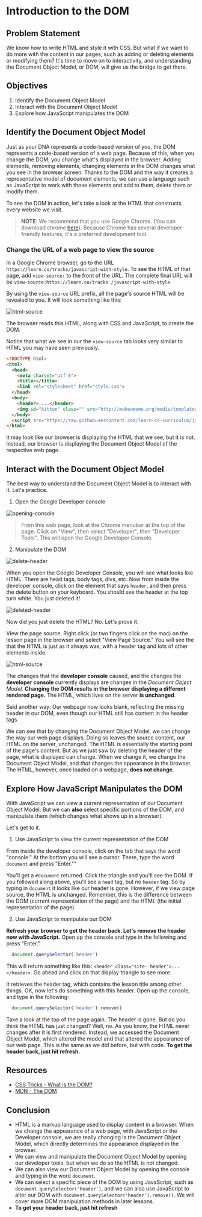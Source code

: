 # Introduction to the DOM

## Problem Statement

We know how to write HTML and style it with CSS. But what if we want to do more
with the content in our pages, such as adding or deleting elements or modifying
them? It's time to move on to interactivity, and understanding the Document
Object Model, or DOM, will give us the bridge to get there.

## Objectives

1. Identify the Document Object Model
2. Interact with the Document Object Model
3. Explore how JavaScript manipulates the DOM

## Identify the Document Object Model

Just as your DNA represents a code-based version of you, the DOM represents a
code-based version of a web page. Because of this, when you change the DOM, you
change what's displayed in the browser. Adding elements, removing elements,
changing elements in the DOM changes what you see in the browser screen. Thanks
to the DOM and the way it creates a representative model of document elements,
we can use a language such as JavaScript to work with those elements and add to
them, delete them or modify them.

To see the DOM in action, let's take a look at the HTML that constructs every
website we visit.

> **NOTE**: We recommend that you use Google Chrome.  (You can download chrome
> [here][chrome]). Because Chrome has several developer-friendly features, it's
> a preferred development tool.

### Change the URL of a web page to view the source

In a Google Chrome browser, go to the URL `https://learn.co/tracks/javascript-with-style`. To see the HTML of that page, add `view-source:` to the front of the URL. The complete final URL will be `view-source:https://learn.co/tracks /javascript-with-style`.

By using the `view-source` URL prefix, all the page's source HTML will be
revealed to you. It will look something like this:

![html-source](https://s3.amazonaws.com/learn-verified/html-javascript-lesson.png)

The browser reads this HTML, along with CSS and JavaScript, to create the DOM.

Notice that what we see in our the `view-source` tab looks very similar to HTML
you may have seen previously.

```html
<!DOCTYPE html>
<html>
  <head>
    <meta charset="utf-8">
    <title></title>
    <link rel="stylesheet" href="style.css">
  </head>
  <body>
    <header>....</header>
    <img id="kitten" class="" src="http://makeameme.org/media/templates/120/grumpy_cat.jpg" alt="" width="120" height="120">
  </body>
  <script src="https://raw.githubusercontent.com/learn-co-curriculum/js-and-the-web/master/spin.js" charset="utf-8"></script>
</html>

```

It may look like our browser is displaying the HTML that we see, but it is not.
Instead, our browser is displaying the Document Object Model of the respective
web page.

## Interact with the Document Object Model

The best way to understand the Document Object Model is to interact with it.
Let's practice.

1. Open the Google Developer console

![opening-console](https://s3.amazonaws.com/learn-verified/opening-console.gif)

> From this web page, look at the Chrome menubar at the top of the page. Click
on "View", then select "Developer", then "Developer Tools". This will open the
Google Developer Console.

2. Manipulate the DOM

![delete-header](http://web-dev-readme-photos.s3.amazonaws.com/js/header-click.png)

When you open the Google Developer Console, you will see what looks like HTML.
There are head tags, body tags, divs, etc. Now from inside the developer
console, click on the element that says `header`, and then press the delete
button on your keyboard. You should see the header at the top turn white. You
just deleted it!

![deleted-header](http://web-dev-readme-photos.s3.amazonaws.com/js/deleted-header.png)

Now did you just delete the HTML? No. Let's prove it.

View the page source. Right click (or two fingers click on the mac) on the
lesson page in the browser and select "View Page Source." You will see the that
the HTML is just as it always was, with a header tag and lots of other elements
inside.

![html-source](https://s3.amazonaws.com/learn-verified/html-javascript-lesson.png)

The changes that the **developer console** caused, and the changes the
**developer console** currently displays are changes in the *Document Object
Model*. **Changing the DOM results in the browser displaying a different
rendered page.** The HTML, which lives on the server **is unchanged**.

Said another way: Our webpage now looks blank, reflecting the missing header in
our DOM, even though our HTML still has content in the header tags.

We can see that by changing the Document Object Model, we can change the way
our web page displays. Doing so leaves the source content, our HTML on the
server, unchanged.  The HTML is essentially the starting point of the page's
content. But as we just saw by deleting the header of the page, what is
displayed can change. When we change it, we change the Document Object Model,
and _that_ changes the appearance in the browser. The HTML, however, once
loaded on a webpage, **does not change**.

## Explore How JavaScript Manipulates the DOM

With JavaScript we can view a current representation of our Document Object
Model. But we can **also** select specific portions of the DOM, and manipulate
them (which changes what shows up in a browser).

Let's get to it.

1. Use JavaScript to view the current representation of the DOM

From inside the developer console, click on the tab that says the word
"console." At the bottom you will see a cursor. There, type the word `document`
and press "Enter.""

You'll get a `#document` returned. Click the triangle and you'll see the DOM. If
you followed along above, you'll see a `head` tag, but no `header` tag. So by
typing in `document` it looks like our header is gone. However, if we view page
source, the HTML is unchanged. Remember, this is the difference between the DOM
(current representation of the page) and the HTML (the initial representation of
the page).

2. Use JavaScript to manipulate our DOM

**Refresh your browser to get the header back. Let's remove the header now with
JavaScript.** Open up the console and type in the following and press "Enter."

```javascript
  document.querySelector('header')
```

This will return something like this: `<header class="site-
header">...</header>`. Go ahead and click on that display triangle to see more.

It retrieves the header tag, which contains the lesson title among other things.
OK, now let's do something with this header. Open up the console, and type in
the following:

```javascript
  document.querySelector('header').remove()
```

Take a look at the top of the page again. The header is gone. But do you think
the HTML has just changed? Well, no. As you know, the HTML never changes after
it is first rendered. Instead, we accessed the Document Object Model, which altered
the model and that altered the appearance of our web page. This is the same as
we did before, but with code. **To get the header back, just hit refresh.**

## Resources

- [CSS Tricks - What is the DOM?](https://css-tricks.com/dom/)
- [MDN - The DOM](https://developer.mozilla.org/en-US/docs/Web/API/Document_Object_Model/Introduction)

## Conclusion

* HTML is a markup language used to display content in a browser. When we
  change the appearance of a web page, with JavaScript or the Developer
  console, we are really changing is the Document Object Model, which directly
  determines the appearance displayed in the browser.
* We can view and manipulate the Document Object Model by opening our developer
  tools, but when we do so the HTML is not changed.
* We can also view our Document Object Model by opening the console and typing
  in the word `document`.
* We can select a specific piece of the DOM by using JavaScript, such as
  `document.querySelector('header')`, and we can also use JavaScript to alter
  our DOM with `document.querySelector('header').remove()`. We will cover more
  DOM manipulation methods in later lessons.
* **To get your header back, just hit refresh**

[chrome]: https://www.google.com/chrome/browser/desktop/index.html
